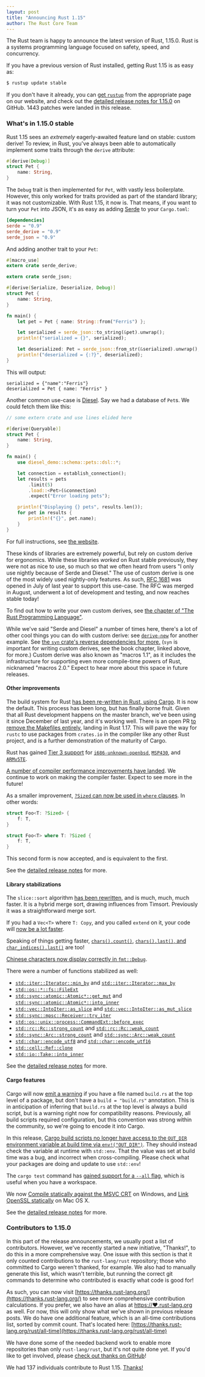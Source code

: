 ```yaml
---
layout: post
title: "Announcing Rust 1.15"
author: The Rust Core Team
---
```


The Rust team is happy to announce the latest version of Rust, 1.15.0. Rust is a
systems programming language focused on safety, speed, and concurrency.

If you have a previous version of Rust installed, getting Rust 1.15 is as easy as:

```bash
$ rustup update stable
```

If you don't have it already, you can [get `rustup`][install] from the
appropriate page on our website, and check out the [detailed release notes for
1.15.0][notes] on GitHub. 1443 patches were landed in this release.

[install]: https://www.rust-lang.org/install.html
[notes]: https://github.com/rust-lang/rust/blob/master/RELEASES.md#version-1150-2017-02-02

### What's in 1.15.0 stable

Rust 1.15 sees an _extremely_ eagerly-awaited feature land on stable: custom
derive! To review, in Rust, you've always been able to automatically implement
some traits through the `derive` attribute:

```rust
#[derive(Debug)]
struct Pet {
    name: String,
}
```

The `Debug` trait is then implemented for `Pet`, with vastly less boilerplate.
However, this only worked for traits provided as part of the standard library;
it was not customizable. With Rust 1.15, it now is. That means, if you want to
turn your `Pet` into JSON, it's as easy as adding [Serde][serde] to your
`Cargo.toml`:

```toml
[dependencies]
serde = "0.9"
serde_derive = "0.9"
serde_json = "0.9"
```

[serde]: https://serde.rs

And adding another trait to your `Pet`:

```rust
#[macro_use]
extern crate serde_derive;

extern crate serde_json;

#[derive(Serialize, Deserialize, Debug)]
struct Pet {
    name: String,
}

fn main() {
    let pet = Pet { name: String::from("Ferris") };

    let serialized = serde_json::to_string(&pet).unwrap();
    println!("serialized = {}", serialized);

    let deserialized: Pet = serde_json::from_str(&serialized).unwrap();
    println!("deserialized = {:?}", deserialized);
}
```

This will output:

```text
serialized = {"name":"Ferris"}
deserialized = Pet { name: "Ferris" }
```

Another common use-case is [Diesel][diesel]. Say we had a database of `Pet`s.
We could fetch them like this:

```rust
// some extern crate and use lines elided here

#[derive(Queryable)]
struct Pet {
    name: String,
}

fn main() {
    use diesel_demo::schema::pets::dsl::*;

    let connection = establish_connection();
    let results = pets
        .limit(5)
        .load::<Pet>(&connection)
        .expect("Error loading pets");

    println!("Displaying {} pets", results.len());
    for pet in results {
        println!("{}", pet.name);
    }
}
```

For full instructions, see [the website][diesel].

[diesel]: http://diesel.rs

These kinds of libraries are extremely powerful, but rely on custom derive for
ergonomics. While these libraries _worked_ on Rust stable previously, they were
not as nice to use, so much so that we often heard from users "I only use
nightly because of Serde and Diesel." The use of custom derive is one of the
most widely used nightly-only features. As such, [RFC 1681] was opened in July
of last year to support this use-case. The RFC was merged in August, underwent
a lot of development and testing, and now reaches stable today!

[RFC 1681]: https://github.com/rust-lang/rfcs/pull/1681

To find out how to write your own custom derives, see [the chapter of "The Rust
Programming Language"](https://doc.rust-lang.org/book/procedural-macros.html).

While we've said "Serde and Diesel" a number of times here, there's a lot of
other cool things you can do with custom derive: see
[`derive-new`](https://crates.io/crates/derive-new) for another example. See
[the `syn` crate's reverse dependencies for more.][syn-deps] (`syn` is
important for writing custom derives, see the book chapter, linked above, for
more.) Custom derive was also known as "macros 1.1", as it includes the
infrastructure for supporting even more compile-time powers of Rust, nicknamed
"macros 2.0." Expect to hear more about this space in future releases.

[syn-deps]: https://crates.io/crates/syn/reverse_dependencies

#### Other improvements

The build system for Rust [has been re-written in Rust, using
Cargo][rustbuild]. It is now the default. This process has been long, but has
finally borne fruit. Given that all Rust development happens on the master
branch, we've been using it since December of last year, and it's working well.
There is an open PR [to remove the Makefiles entirely][rustbuild-only], landing
in Rust 1.17. This will pave the way for `rustc` to use packages from
`crates.io` in the compiler like any other Rust project, and is a further
demonstration of the maturity of Cargo.

[rustbuild]: https://github.com/rust-lang/rust/pull/37817
[rustbuild-only]: https://github.com/rust-lang/rust/pull/39431

Rust has gained [Tier 3 support][tiers] for [`i686-unknown-openbsd`], [`MSP430`],
and [`ARMv5TE`].

[tiers]: https://forge.rust-lang.org/platform-support.html
[`i686-unknown-openbsd`]: https://github.com/rust-lang/rust/pull/38086
[`MSP430`]: https://github.com/rust-lang/rust/pull/37672
[`ARMv5TE`]: https://github.com/rust-lang/rust/pull/37615

[A number of compiler performance improvements have
landed](https://github.com/rust-lang/rust/blob/master/RELEASES.md#compiler-performance).
We continue to work on making the compiler faster. Expect to see more in the
future!

As a smaller improvement, [`?Sized` can now be used in `where`
clauses](https://github.com/rust-lang/rust/pull/37791). In other words:

```rust
struct Foo<T: ?Sized> {
    f: T,
}

struct Foo<T> where T: ?Sized {
    f: T,
}
```

This second form is now accepted, and is equivalent to the first.


See the [detailed release notes][notes] for more.

#### Library stabilizations

The `slice::sort` algorithm [has been rewritten][38192], and is much, much,
much faster. It is a hybrid merge sort, drawing influences from Timsort.
Previously it was a straightforward merge sort.

If you had a `Vec<T>` where `T: Copy`, and you called `extend` on it,
your code will [now be a lot faster][38182].

Speaking of things getting faster, [`chars().count()`][37888],
[`chars().last()`, and `char_indices().last()`][37882] are too!

[Chinese characters now display correctly in `fmt::Debug`][37855].

[38192]: https://github.com/rust-lang/rust/pull/38192
[38182]: https://github.com/rust-lang/rust/pull/38182
[37888]: https://github.com/rust-lang/rust/pull/37888
[37882]: https://github.com/rust-lang/rust/pull/37882
[37855]: https://github.com/rust-lang/rust/pull/37855

There were a number of functions stabilized as well:

* [`std::iter::Iterator::min_by`] and [`std::iter::Iterator::max_by`]
* [`std::os::*::fs::FileExt`]
* [`std::sync::atomic::Atomic*::get_mut`] and [`std::sync::atomic::Atomic*::into_inner`]
* [`std::vec::IntoIter::as_slice`] and [`std::vec::IntoIter::as_mut_slice`]
* [`std::sync::mpsc::Receiver::try_iter`]
* [`std::os::unix::process::CommandExt::before_exec`]
* [`std::rc::Rc::strong_count`] and [`std::rc::Rc::weak_count`]
* [`std::sync::Arc::strong_count`] and [`std::sync::Arc::weak_count`]
* [`std::char::encode_utf8`] and [`std::char::encode_utf16`]
* [`std::cell::Ref::clone`]
* [`std::io::Take::into_inner`]

[`std::iter::Iterator::min_by`]: https://doc.rust-lang.org/std/iter/trait.Iterator.html#method.min_by
[`std::iter::Iterator::max_by`]: https://doc.rust-lang.org/std/iter/trait.Iterator.html#method.max_by
[`std::os::*::fs::FileExt`]: https://doc.rust-lang.org/std/os/unix/fs/trait.FileExt.html
[`std::sync::atomic::Atomic*::get_mut`]: https://doc.rust-lang.org/std/sync/atomic/struct.AtomicU8.html#method.get_mut
[`std::sync::atomic::Atomic*::into_inner`]: https://doc.rust-lang.org/std/sync/atomic/struct.AtomicU8.html#method.into_inner
[`std::vec::IntoIter::as_slice`]: https://doc.rust-lang.org/std/vec/struct.IntoIter.html#method.as_slice
[`std::vec::IntoIter::as_mut_slice`]: https://doc.rust-lang.org/std/vec/struct.IntoIter.html#method.as_mut_slice
[`std::sync::mpsc::Receiver::try_iter`]: https://doc.rust-lang.org/std/sync/mpsc/struct.Receiver.html#method.try_iter
[`std::os::unix::process::CommandExt::before_exec`]: https://doc.rust-lang.org/std/os/unix/process/trait.CommandExt.html#tymethod.before_exec
[`std::rc::Rc::strong_count`]: https://doc.rust-lang.org/std/rc/struct.Rc.html#method.strong_count
[`std::rc::Rc::weak_count`]: https://doc.rust-lang.org/std/rc/struct.Rc.html#method.weak_count
[`std::sync::Arc::strong_count`]: https://doc.rust-lang.org/std/sync/struct.Arc.html#method.strong_count
[`std::sync::Arc::weak_count`]: https://doc.rust-lang.org/std/sync/struct.Arc.html#method.weak_count
[`std::char::encode_utf8`]: https://doc.rust-lang.org/std/primitive.char.html#method.encode_utf8
[`std::char::encode_utf16`]: https://doc.rust-lang.org/std/primitive.char.html#method.encode_utf16
[`std::cell::Ref::clone`]: https://doc.rust-lang.org/std/cell/struct.Ref.html#method.clone
[`std::io::Take::into_inner`]: https://doc.rust-lang.org/std/io/struct.Take.html#method.into_inner

See the [detailed release notes][notes] for more.

#### Cargo features

Cargo will now [emit a warning][cargo/3361] if you have a file named `build.rs`
at the top level of a package, but don't have a `build = "build.rs"`
annotation. This is in anticipation of inferring that `build.rs` at the top
level is always a build script, but is a warning right now for compatibility
reasons. Previously, all build scripts required configuration, but this
convention was strong within the community, so we're going to encode it into
Cargo.

[cargo/3361]: https://github.com/rust-lang/cargo/pull/3361

In this release, [Cargo build scripts no longer have access to the `OUT_DIR`
environment variable at build time via `env!("OUT_DIR")`][cargo/3368]. They
should instead check the variable at runtime with `std::env`. That the value
was set at build time was a bug, and incorrect when cross-compiling. Please
check what your packages are doing and update to use `std::env`!

[cargo/3368]:  https://github.com/rust-lang/cargo/pull/3368

The `cargo test` command has [gained support for a `--all` flag][cargo/3221],
which is useful when you have a workspace.

[cargo/3221]: https://github.com/rust-lang/cargo/pull/3221

We now [Compile statically against the MSVC CRT][cargo/3363] on Windows, and
[Link OpenSSL statically][cargo/3311] on Mac OS X.

[cargo/3363]: https://github.com/rust-lang/cargo/pull/3363
[cargo/3311]: https://github.com/rust-lang/cargo/pull/3311

See the [detailed release notes][notes] for more.

### Contributors to 1.15.0

In this part of the release announcements, we usually post a list of
contributors. However, we've recently started a new initiative, "Thanks!", to
do this in a more comprehensive way. One issue with this section is that it
only counted contributions to the `rust-lang/rust` repository; those who
committed to Cargo weren't thanked, for example. We also had to manually
generate this list, which wasn't terrible, but running the correct git commands
to determine who contributed is exactly what code is good for!

As such, you can now visit
[https://thanks.rust-lang.org/](https://thanks.rust-lang.org/) to see more
comprehensive contribution calculations. If you prefer, we also have an alias
at [https://❤.rust-lang.org](https://❤.rust-lang.org) as well. For now, this
will only show what we've shown in previous release posts. We do have one
additional feature, which is an all-time contributions list, sorted by commit
count. That's located here:
[https://thanks.rust-lang.org/rust/all-time](https://thanks.rust-lang.org/rust/all-time)

We have done some of the needed backend work to enable more repositories than
only `rust-lang/rust`, but it's not quite done yet. If you'd like to get
involved, please [check out thanks on
GitHub](https://github.com/rust-lang-nursery/thanks)!

We had 137 individuals contribute to Rust 1.15.
[Thanks!](https://thanks.rust-lang.org/rust/1.15.0)
